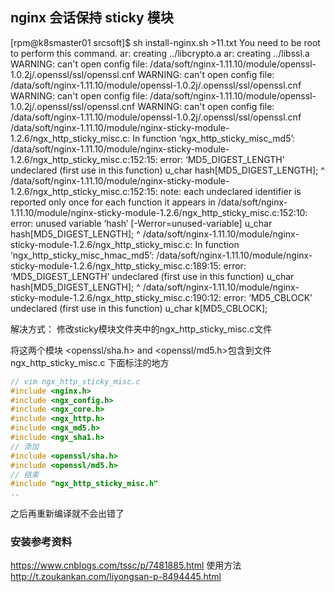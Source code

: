 ## nginx 会话保持 sticky 模块


[rpm@k8smaster01 srcsoft]$ sh install-nginx.sh >11.txt 
You need to be root to perform this command.
ar: creating ../libcrypto.a
ar: creating ../libssl.a
WARNING: can't open config file: /data/soft/nginx-1.11.10/module/openssl-1.0.2j/.openssl/ssl/openssl.cnf
WARNING: can't open config file: /data/soft/nginx-1.11.10/module/openssl-1.0.2j/.openssl/ssl/openssl.cnf
WARNING: can't open config file: /data/soft/nginx-1.11.10/module/openssl-1.0.2j/.openssl/ssl/openssl.cnf
WARNING: can't open config file: /data/soft/nginx-1.11.10/module/openssl-1.0.2j/.openssl/ssl/openssl.cnf
/data/soft/nginx-1.11.10/module/nginx-sticky-module-1.2.6/ngx_http_sticky_misc.c: In function ‘ngx_http_sticky_misc_md5’:
/data/soft/nginx-1.11.10/module/nginx-sticky-module-1.2.6/ngx_http_sticky_misc.c:152:15: error: ‘MD5_DIGEST_LENGTH’ undeclared (first use in this function)
   u_char hash[MD5_DIGEST_LENGTH];
               ^
/data/soft/nginx-1.11.10/module/nginx-sticky-module-1.2.6/ngx_http_sticky_misc.c:152:15: note: each undeclared identifier is reported only once for each function it appears in
/data/soft/nginx-1.11.10/module/nginx-sticky-module-1.2.6/ngx_http_sticky_misc.c:152:10: error: unused variable ‘hash’ [-Werror=unused-variable]
   u_char hash[MD5_DIGEST_LENGTH];
          ^
/data/soft/nginx-1.11.10/module/nginx-sticky-module-1.2.6/ngx_http_sticky_misc.c: In function ‘ngx_http_sticky_misc_hmac_md5’:
/data/soft/nginx-1.11.10/module/nginx-sticky-module-1.2.6/ngx_http_sticky_misc.c:189:15: error: ‘MD5_DIGEST_LENGTH’ undeclared (first use in this function)
   u_char hash[MD5_DIGEST_LENGTH];
               ^
/data/soft/nginx-1.11.10/module/nginx-sticky-module-1.2.6/ngx_http_sticky_misc.c:190:12: error: ‘MD5_CBLOCK’ undeclared (first use in this function)
   u_char k[MD5_CBLOCK];

解决方式：
修改sticky模块文件夹中的ngx_http_sticky_misc.c文件

将这两个模块 <openssl/sha.h> and <openssl/md5.h>包含到文件ngx_http_sticky_misc.c
下面标注的地方
```c
// vim ngx_http_sticky_misc.c
#include <nginx.h>
#include <ngx_config.h>
#include <ngx_core.h>
#include <ngx_http.h>
#include <ngx_md5.h>
#include <ngx_sha1.h>
// 添加
#include <openssl/sha.h>
#include <openssl/md5.h>
// 结束
#include "ngx_http_sticky_misc.h"
..
```

之后再重新编译就不会出错了

### 安装参考资料
https://www.cnblogs.com/tssc/p/7481885.html
使用方法
http://t.zoukankan.com/liyongsan-p-8494445.html